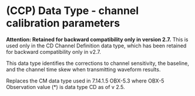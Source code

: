 # (CCP) Data Type - channel calibration parameters

**Attention: Retained for backward compatibility only in version 2.7.** This is used only in the CD Channel Definition data type, which has been retained for backward compatibility only in v2.7.

This data type identifies the corrections to channel sensitivity, the baseline, and the channel time skew when transmitting waveform results.

Replaces the CM data type used in 7.14.1.5 OBX-5.3 where OBX-5 Observation value (*) is data type CD as of v 2.5.
